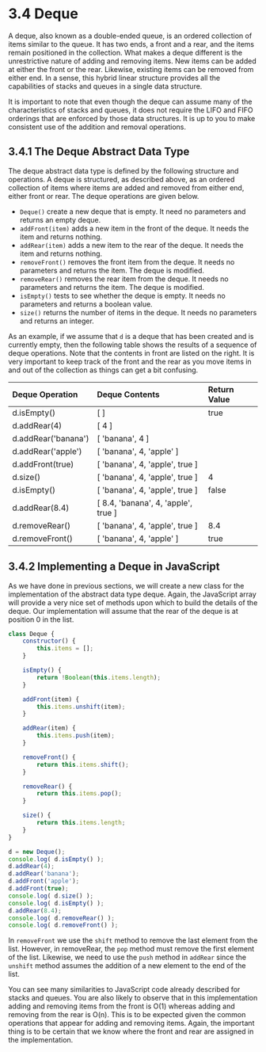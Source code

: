 # 3.4 Deque

A deque, also known as a double-ended queue, is an ordered collection of items similar to the queue. It has two ends, a front and a rear, and the items remain positioned in the collection. What makes a deque different is the unrestrictive nature of adding and removing items. New items can be added at either the front or the rear. Likewise, existing items can be removed from either end. In a sense, this hybrid linear structure provides all the capabilities of stacks and queues in a single data structure.

It is important to note that even though the deque can assume many of the characteristics of stacks and queues, it does not require the LIFO and FIFO orderings that are enforced by those data structures. It is up to you to make consistent use of the addition and removal operations.

## 3.4.1 The Deque Abstract Data Type

The deque abstract data type is defined by the following structure and operations. A deque is structured, as described above, as an ordered collection of items where items are added and removed from either end, either front or rear. The deque operations are given below.

* `Deque()` create a new deque that is empty. It need no parameters and returns an empty deque.
* `addFront(item)` adds a new item in the front of the deque. It needs the item and returns nothing.
* `addRear(item)` adds a new item to the rear of the deque. It needs the item and returns nothing.
* `removeFront()` removes the front item from the deque. It needs no parameters and returns the item. The deque is modified.
* `removeRear()` removes the rear item from the deque. It needs no parameters and returns the item. The deque is modified.
* `isEmpty()` tests to see whether the deque is empty. It needs no parameters and returns a boolean value.
* `size()` returns the number of items in the deque. It needs no parameters and returns an integer.

As an example, if we assume that `d` is a deque that has been created and is currently empty, then the following table shows the results of a sequence of deque operations. Note that the contents in front are listed on the right. It is very important to keep track of the front and the rear as you move items in and out of the collection as things can get a bit confusing.

| Deque Operation | Deque Contents | Return Value |
| :--- | :--- | :--- |
| d.isEmpty\(\) | \[ \] | true |
| d.addRear\(4\) | \[ 4 \] |  |
| d.addRear\('banana'\) | \[ 'banana', 4 \] |  |
| d.addRear\('apple'\) | \[ 'banana', 4, 'apple' \] |  |
| d.addFront\(true\) | \[ 'banana', 4, 'apple', true \] |  |
| d.size\(\) | \[ 'banana', 4, 'apple', true \] | 4 |
| d.isEmpty\(\) | \[ 'banana', 4, 'apple', true \] | false |
| d.addRear\(8.4\) | \[ 8.4, 'banana', 4, 'apple', true \] |  |
| d.removeRear\(\) | \[ 'banana', 4, 'apple', true \] | 8.4 |
| d.removeFront\(\) | \[ 'banana', 4, 'apple' \] | true |

## 3.4.2 Implementing a Deque in JavaScript

As we have done in previous sections, we will create a new class for the implementation of the abstract data type deque. Again, the JavaScript array will provide a very nice set of methods upon which to build the details of the deque. Our implementation will assume that the rear of the deque is at position 0 in the list.

```js
class Deque {
    constructor() {
        this.items = [];
    }

    isEmpty() {
        return !Boolean(this.items.length);
    }

    addFront(item) {
        this.items.unshift(item);
    }

    addRear(item) {
        this.items.push(item);
    }

    removeFront() {
        return this.items.shift();
    }

    removeRear() {
        return this.items.pop();
    }

    size() {
        return this.items.length;
    }
}

d = new Deque();
console.log( d.isEmpty() );
d.addRear(4);
d.addRear('banana');
d.addFront('apple');
d.addFront(true);
console.log( d.size() );
console.log( d.isEmpty() );
d.addRear(8.4);
console.log( d.removeRear() );
console.log( d.removeFront() );
```

In `removeFront` we use the `shift` method to remove the last element from the list. However, in removeRear, the `pop` method must remove the first element of the list. Likewise, we need to use the `push` method in `addRear` since the `unshift` method assumes the addition of a new element to the end of the list.

You can see many similarities to JavaScript code already described for stacks and queues. You are also likely to observe that in this implementation adding and removing items from the front is O\(1\) whereas adding and removing from the rear is O\(n\). This is to be expected given the common operations that appear for adding and removing items. Again, the important thing is to be certain that we know where the front and rear are assigned in the implementation.

